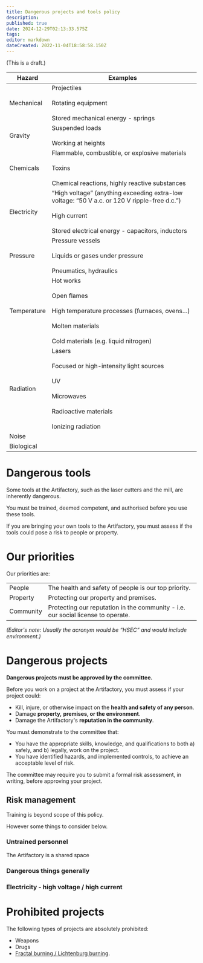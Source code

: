 ```yaml
---
title: Dangerous projects and tools policy
description: 
published: true
date: 2024-12-29T02:13:33.575Z
tags: 
editor: markdown
dateCreated: 2022-11-04T18:58:58.150Z
---
```


(This is a draft.)

| Hazard | Examples |
| --- | --- |
| Mechanical | Projectiles<br><br>Rotating equipment<br><br>Stored mechanical energy - springs |
| Gravity | Suspended loads<br><br>Working at heights |
| Chemicals | Flammable, combustible, or explosive materials<br><br>Toxins<br><br>Chemical reactions, highly reactive substances |
| Electricity | “High voltage” (anything exceeding extra-low voltage: “50 V a.c. or 120 V ripple-free d.c.”)<br><br>High current<br><br>Stored electrical energy - capacitors, inductors |
| Pressure | Pressure vessels<br><br>Liquids or gases under pressure<br><br>Pneumatics, hydraulics |
| Temperature | Hot works<br><br>Open flames<br><br>High temperature processes (furnaces, ovens…)<br><br>Molten materials<br><br>Cold materials (e.g. liquid nitrogen) |
| Radiation | Lasers<br><br>Focused or high-intensity light sources<br><br>UV<br><br>Microwaves<br><br>Radioactive materials<br><br>Ionizing radiation |
| Noise |     |
| Biological |     |

# Dangerous tools

Some tools at the Artifactory, such as the laser cutters and the mill, are inherently dangerous.

You must be trained, deemed competent, and authorised before you use these tools.

If you are bringing your own tools to the Artifactory, you must assess if the tools could pose a risk to people or property.

# Our priorities

Our priorities are:

|     |     |
| --- | --- |
| People | The health and safety of people is our top priority. |
| Property | Protecting our property and premises. |
| Community | Protecting our reputation in the community - i.e. our social license to operate. |

*(Editor's note: Usually the acronym would be “HSEC” and would include environment.)*

# Dangerous projects

**Dangerous projects must be approved by the committee.**

Before you work on a project at the Artifactory, you must assess if your project could:

-   Kill, injure, or otherwise impact on the **health and safety of any person**.
-   Damage **property,** **premises, or the environment**.
-   Damage the Artifactory's **reputation in the community**.

You must demonstrate to the committee that:

-   You have the appropriate skills, knowledge, and qualifications to both a) safely, and b) legally, work on the project.
-   You have identified hazards, and implemented controls, to achieve an acceptable level of risk.

The committee may require you to submit a formal risk assessment, in writing, before approving your project.

## Risk management

Training is beyond scope of this policy.

However some things to consider below.

### Untrained personnel

The Artifactory is a shared space

### Dangerous things generally

### Electricity - high voltage / high current

# Prohibited projects

The following types of projects are absolutely prohibited:

-   Weapons
-   Drugs
-   [Fractal burning / Lichtenburg burning](https://www.woodturner.org/Woodturner/Woodturner/Resources/Safety-Materials/Safety-Fractal-Burning-Lichtenburg-Burning.aspx#:~:text=Fractal%20burning%20has%20killed%20and%20could%20kill%20you.&text=The%20American%20Association%20of%20Woodturners,in%20all%20of%20its%20publications.).